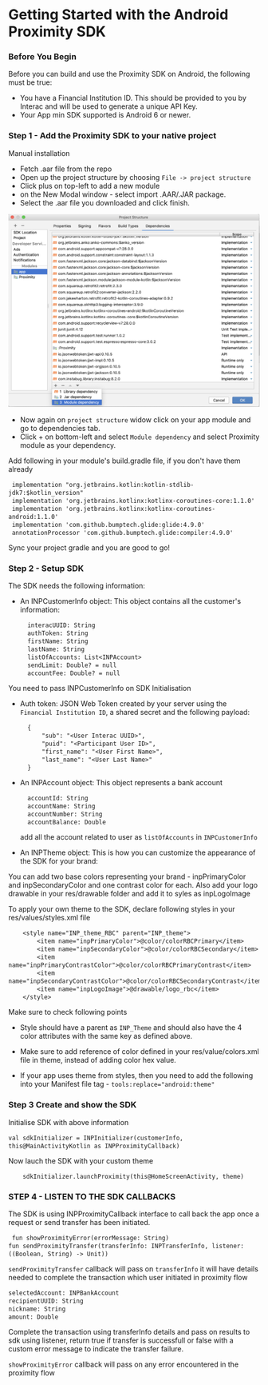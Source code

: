 # Getting Started with the Android Proximity SDK

### Before You Begin
Before you can build and use the Proximity SDK on Android, the following must be true:

- You have a Financial Institution ID. This should be provided to you by Interac and will be used to generate a unique API Key.
- Your App min SDK supported is Android 6 or newer.

### Step 1 - Add the Proximity SDK to your native project

Manual installation

- Fetch .aar file from the repo
- Open up the project structure by choosing `File -> project structure`
- Click plus on top-left to add a new module
- on the New Modal window - select  import .AAR/.JAR package.
- Select the .aar file you downloaded and click finish.

![](Images/add-dependency.png)

- Now again on `project structure` widow click on your app module and go to dependencies tab.
- Click + on bottom-left and select `Module dependency` and select Proximity module as your dependency.

Add following in your module's build.gradle file, if you don't have them already

	 implementation "org.jetbrains.kotlin:kotlin-stdlib-jdk7:$kotlin_version"
     implementation 'org.jetbrains.kotlinx:kotlinx-coroutines-core:1.1.0'
     implementation 'org.jetbrains.kotlinx:kotlinx-coroutines-android:1.1.0'
     implementation 'com.github.bumptech.glide:glide:4.9.0'
     annotationProcessor 'com.github.bumptech.glide:compiler:4.9.0'

Sync your project gradle and you are good to go!

### Step 2 - Setup SDK

The SDK needs the following information:

- An INPCustomerInfo object: This object contains all the customer's information:

		interacUUID: String
		authToken: String
		firstName: String
		lastName: String
		listOfAccounts: List<INPAccount>
		sendLimit: Double? = null
		accountFee: Double? = null

You need to pass INPCustomerInfo on SDK Initialisation

- Auth token:  JSON Web Token created by your server using the `Financial Institution ID`, a shared secret and the following payload:

		{
			"sub": "<User Interac UUID>",
			"puid": "<Participant User ID>",
			"first_name": "<User First Name>",
			"last_name": "<User Last Name>"
		}

- An INPAccount object: This object represents a bank account

		accountId: String
		accountName: String
		accountNumber: String
		accountBalance: Double

	add all the account related to user as `listOfAccounts` in `INPCustomerInfo`

- An INPTheme object: This is how you can customize the appearance of the SDK for your brand:

You can add two base colors representing your brand - inpPrimaryColor and inpSecondaryColor and one contrast color for each.
Also add your logo drawable in your res/drawable folder and add it to syles as inpLogoImage

To apply your own theme to the SDK, declare following styles in your res/values/styles.xml file

		<style name="INP_theme_RBC" parent="INP_theme">
	        <item name="inpPrimaryColor">@color/colorRBCPrimary</item>
	        <item name="inpSecondaryColor">@color/colorRBCSecondary</item>
	        <item name="inpPrimaryContrastColor">@color/colorRBCPrimaryContrast</item>
	        <item name="inpSecondaryContrastColor">@color/colorRBCSecondaryContrast</item>
	        <item name="inpLogoImage">@drawable/logo_rbc</item>
    	</style>

Make sure to check following points

- Style should have a parent as `INP_Theme` and should also have the 4 color attributes with the same key as defined above.

- Make sure to add reference of color defined in your res/value/colors.xml file in theme, instead of adding color hex value.

- If your app uses theme from styles, then you need to add the following into your Manifest file <application> tag -
		`tools:replace="android:theme"`


### Step 3 Create and show the SDK
Initialise SDK with above information

	val sdkInitializer = INPInitializer(customerInfo, this@MainActivityKotlin as INPProximityCallback)

Now lauch the SDK with your custom theme

	    sdkInitializer.launchProximity(this@HomeScreenActivity, theme)

### STEP 4 - LISTEN TO THE SDK CALLBACKS
The SDK is using INPProximityCallback interface to call back the app once a request or send transfer has been initiated.

	 fun showProximityError(errorMessage: String)
    fun sendProximityTransfer(transferInfo: INPTransferInfo, listener: ((Boolean, String) -> Unit))

`sendProximityTransfer` callback will pass on `transferInfo` it will have details needed to complete the transaction which user initiated in proximity flow


	selectedAccount: INPBankAccount
	recipientUUID: String
	nickname: String
	amount: Double

Complete the transaction using transferInfo details and pass on results to sdk using listener, return true if transfer is successfull or false with a custom error message to indicate the transfer failure.

`showProximityError` callback will pass on any error encountered in the proximity flow
